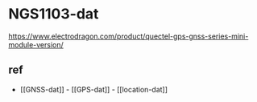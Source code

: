 
# NGS1103-dat

https://www.electrodragon.com/product/quectel-gps-gnss-series-mini-module-version/



## ref 

- [[GNSS-dat]] - [[GPS-dat]] - [[location-dat]]